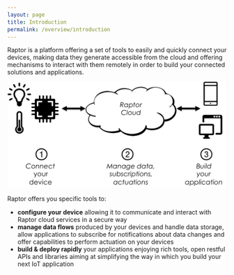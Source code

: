 ```yaml
---
layout: page
title: Introduction
permalink: /overview/introduction
---
```


Raptor is a platform offering a set of tools to easily and quickly connect your devices, making data they generate accessible from the cloud and offering mechanisms to interact with them remotely in order to build your connected solutions and applications.

![Features](/img/RaptorFeatures.png)

Raptor offers you specific tools to:

- **configure your device** allowing it to communicate and interact with Raptor cloud services in a secure way
- **manage data flows** produced by your devices and handle data storage, allow applications to subscribe for notifications about data changes and offer capabilities to perform actuation on your devices
- **build & deploy rapidly** your applications enjoying rich tools, open restful APIs and libraries aiming at simplifying the way in which you build your next IoT application
